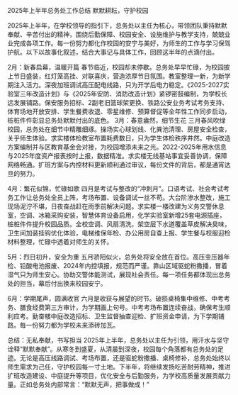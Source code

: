 2025年上半年总务处工作总结
默默耕耘，守护校园

2025年上半年，在学校领导的指引下，总务处以主任为核心，带领团队秉持默默奉献、辛苦付出的精神，围绕后勤保障、校园安全、设施维护与教学支持，兢兢业业完成各项工作。每一份努力都化作校园的安宁与美好，为师生的工作与学习保驾护航。以下以故事化叙述，结合大事记与具体工作，回顾这半年的点滴付出。

2月：新春启幕，温暖开篇
春节临近，校园却未停歇。总务处早早忙碌，为校园披上节日盛装，红灯笼高挂、对联喜庆，营造浓厚节日氛围。教室整理一新，为新学期注入活力。深夜加班调试高压配电线路，只为开学后电力稳定。《2025-2027实验室三年改造计划》与《2025年安防、消防改造计划》紧锣密鼓编制，为学校长远发展铺路。保安服务招标、2副老旧篮球架更换、铁路公安业务考试考务支持、体育场地开放安排、学生餐费收退、零星维修、预算督促等全年性工作同步启动，桩桩件件彰显总务处默默付出的底色。
3月：春意盎然，细节生花
三月春风吹绿校园，总务处在细节中精雕细琢。操场实心球划线、化粪池清理、房屋安全检查，关乎师生体验。求实楼体检教室布置耗费数日，只为学生体检秩序井然。中庭改造方案编制并与区教育基金会对接，为校园增添未来之光。2022-2025年用水信息与2025年度资产报表按时上报，数据精准。求实楼无线基站事宜妥善协调，保障网络畅通。扩班方案与内控材料更新顺利通过审议，每份文件的背后，都是通宵达旦的努力。

4月：繁花似锦，忙碌如歌
四月是考试与整改的“冲刺月”。口语考试、社会考试考务工作让总务处全员上阵，考场布置、设备调试一丝不苟。大台阶渗水整改，施工现场泥泞不堪，日夜奋战赶在雨季前解决问题。求实楼一楼改建为义务交警休息室，空调、冰箱采购安装，智慧体育设备启用，化学实验室新增25套电源插座，桩桩件件提升校园品质。全校空调、风扇清洗，架空层下水道覆盖草皮解决臭味，卫生间加装挂钩优化体验，电梯维保年检、办公用房自查上报、学生餐与校服迎检材料整理，忙碌中透着对师生的关怀。

5月：烈日初升，安全为重
五月骄阳似火，总务处将安全放在首位。高压变压器年检、铅酸电池报废、2024年内控填报，规范而严谨。靠山区域驱蛇粉撒播，冒着湿气只为师生安心。协助交警体能测试，展现社会责任。每一项任务都体现出总务处的担当，幕后付出换来校园安宁。

6月：学期尾声，圆满收官
六月是收获与展望的时节。破损桌椅集中维修、中考考务、膳食经费第三方审计，为学期画上句号。中考考场布置连续奋战，确保考生顺利应考。勤奋楼中庭改造招标、卫生监督抽查迎检、扩班资金申请，为下学期铺路。每一份努力都为学校未来添砖加瓦。

总结：无私奉献，书写担当
2025年上半年，总务处以主任为引领，用汗水与坚守诠释“默默奉献”。从寒冬到盛夏，从清晨到深夜，校园每个角落都有总务处的足迹。无论是高压线路调试、考场布置，还是驱蛇粉撒播、桌椅修补，总务处始终以师生需求为己任，守护校园每一寸土地。下半年，将继续发扬吃苦耐劳精神，推进扩班改造建设、中庭提升等项目，优化安全与后勤服务，为学校高质量发展贡献力量。正如总务处内部常言：“默默无声，把事做成！”
